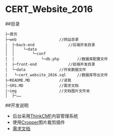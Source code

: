 # CERT_Website_2016

##目录
```
├─首页
├─web					//网站目录
│  ├─back-end				//后端开发目录
│  │	└─data
│  │ 		└─conf
│  │ 			└─db.php 		//数据库配置文件
│  ├─front-end				//前端开发目录
│  └─data 				//开发数据文件
│  	└─cert_website_2016.sql 	//数据库导出文件
├─README.MD 			//读我
│─SRS.MD 				//需求文档
│─img 					//文档图片文件夹
│  ├─……
```

##开发说明
* 后台采用[ThinkCMF](http://www.thinkcmf.com/)内容管理系统
* 使用[Cropper](http://fengyuanchen.github.io/cropper/)图片裁剪插件 
* [需求文档](https://github.com/gorgiaxx/CERT_Website_2016/blob/master/SRS.md)